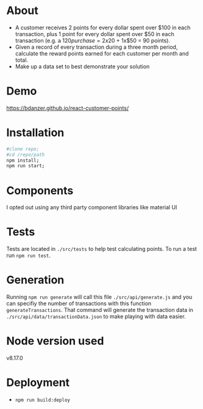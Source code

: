 # About
* A customer receives 2 points for every dollar spent over $100 in each transaction, plus 1 point for every dollar spent over $50 in each transaction (e.g. a $120 purchase = 2x$20 + 1x$50 = 90 points).
* Given a record of every transaction during a three month period, calculate the reward points earned for each customer per month and total.
* Make up a data set to best demonstrate your solution

# Demo 
https://bdanzer.github.io/react-customer-points/

# Installation

```bash
#clone repo;
#cd /repo/path
npm install;
npm run start;
```

# Components

I opted out using any third party component libraries like material UI

# Tests

Tests are located in `./src/tests` to help test calculating points. To run a test run `npm run test`.

# Generation

Running `npm run generate` will call this file `./src/api/generate.js` and you can specifiy the number of transactions with this function `generateTransactions`. That command will generate the transaction data in `./src/api/data/transactionData.json` to make playing with data easier.

# Node version used

v8.17.0

# Deployment

* `npm run build:deploy`